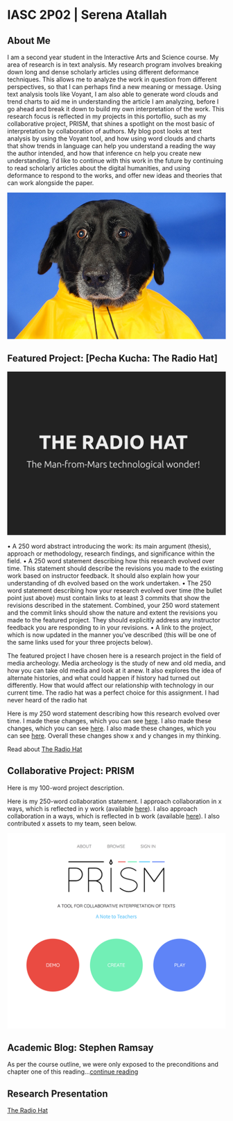 # IASC 2P02 | Serena Atallah

## About Me

I am a second year student in the Interactive Arts and Science course. My area of research is in text analysis. My research program involves breaking down long and dense scholarly articles using different deformance techniques. This allows me to analyze the work in question from different perspectives, so that I can perhaps find a new meaning or message. Using text analysis tools like Voyant, I am also able to generate word clouds and trend charts to aid me in understanding the article I am analyzing, before I go ahead and break it down to build my own interpretation of the work. This research focus is reflected in my projects in this portoflio, such as my collaborative project, PRISM, that shines a spotlight on the most basic of interpretation by collaboration of authors. My blog post looks at text analysis by using the Voyant tool, and how using word clouds and charts that show trends in language can help you understand a reading the way the author intended, and how that inference cn help you create new understanding. I'd like to continue with this work in the future by continuing to read scholarly articles about the digital humanities, and using deformance to respond to the works, and offer new ideas and theories that can work alongside the paper.

![](Images/yellow.jpg)

## Featured Project: [Pecha Kucha: The Radio Hat]

![](Images/featuredres.png)

• A 250 word abstract introducing the work: its main argument (thesis), approach or methodology,
research findings, and significance within the field.
• A 250 word statement describing how this research evolved over time. This statement should describe
the revisions you made to the existing work based on instructor feedback. It should also explain how
your understanding of dh evolved based on the work undertaken.
• The 250 word statement describing how your research evolved over time (the bullet point just above)
must contain links to at least 3 commits that show the revisions described in the statement. Combined,
your 250 word statement and the commit links should show the nature and extent the revisions you 
made to the featured project. They should explicitly address any instructor feedback you are responding
to in your revisions.
• A link to the project, which is now updated in the manner you’ve described (this will be one of the same
links used for your three projects below).

The featured project I have chosen here is a research project in the field of media archeology. Media archeology is the study of new and old media, and how you can take old media and look at it anew. It also explores the idea of alternate histories, and what could happen if history had turned out differently. How that would affect our relationship with technology in our current time. The radio hat was a perfect choice for this assignment. I had never heard of the radio hat 

Here is my 250 word statement describing how this research evolved over time. I made these changes, which you can see [here](https://github.com/IascAtBrock/IASC-2P02/commit/3848629cb7488d618fcac6582fd03ebc3cf6e0a1#diff-e95c7dc8eefee7d0e25121cd7f0007ae). I also made these changes, which you can see [here](https://github.com/IascAtBrock/IASC-2P02/commit/df05b5022c6131df49b377153cfd202a98d5d6bf#diff-e95c7dc8eefee7d0e25121cd7f0007ae). I also made these changes, which you can see [here](https://github.com/IascAtBrock/IASC-2P02/commit/e5224ea6fdccca454f4f3d58811a9024ab118f49#diff-e95c7dc8eefee7d0e25121cd7f0007ae). Overall these changes show x and y changes in my thinking.

Read about [The Radio Hat](https://serenaatallah.github.io/IASC2P02/reveal/)

## Collaborative Project: PRISM

Here is my 100-word project description.

Here is my 250-word collaboration statement. I approach collaboration in x ways, which is reflected in y work (available [here](https://github.com/IascAtBrock/IASC-2P02-TeamPresentations/commit/73ddd6787012bed37cd6ffec2d604758e70257c5)). I also approach collaboration in a ways, which is reflected in b work (available [here](https://github.com/IascAtBrock/IASC-2P02-TeamPresentations/commit/fe9a128beb56d6a13ea8b3739e7889ed3d033dfa)). I also contributed x assets to my team, seen below.

![](Images/prism.png)

## Academic Blog: Stephen Ramsay

As per the course outline, we were only exposed to the preconditions and chapter one of this reading...[continue reading](publishblogpost.md)

## Research Presentation
[The Radio Hat](https://serenaatallah.github.io/IASC2P02/reveal/)
